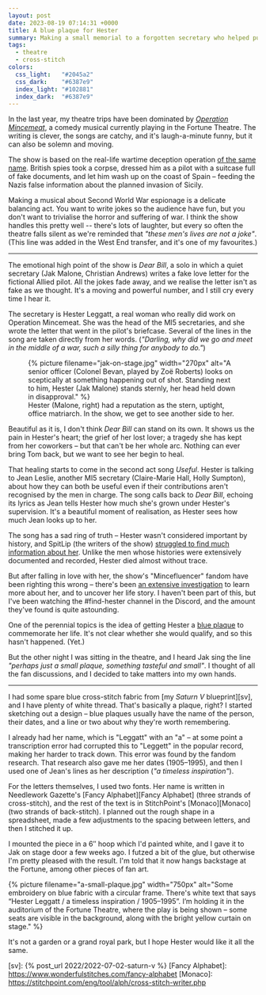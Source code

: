 ```yaml
---
layout: post
date: 2023-08-19 07:14:31 +0000
title: A blue plaque for Hester
summary: Making a small memorial to a forgotten secretary who helped pull off one of the most daring deceptions of WWII.
tags:
  - theatre
  - cross-stitch
colors:
  css_light:   "#2045a2"
  css_dark:    "#6387e9"
  index_light: "#102881"
  index_dark:  "#6387e9"
---
```


In the last year, my theatre trips have been dominated by [*Operation Mincemeat*][musical], a comedy musical currently playing in the Fortune Theatre.
The writing is clever, the songs are catchy, and it's laugh-a-minute funny, but it can also be solemn and moving.

The show is based on the real-life wartime deception operation [of the same name][irl].
British spies took a corpse, dressed him as a pilot with a suitcase full of fake documents, and let him wash up on the coast of Spain – feeding the Nazis false information about the planned invasion of Sicily.

Making a musical about Second World War espionage is a delicate balancing act.
You want to write jokes so the audience have fun, but you don't want to trivialise the horror and suffering of war.
I think the show handles this pretty well -- there's lots of laughter, but every so often the theatre falls silent as we're reminded that *"these men's lives are not a joke"*.
(This line was added in the West End transfer, and it's one of my favourites.)

---

The emotional high point of the show is *Dear Bill*, a solo in which a quiet secretary (Jak Malone, Christian Andrews) writes a fake love letter for the fictional Allied pilot. All the jokes fade away, and we realise the letter isn't as fake as we thought. It's a moving and powerful number, and I still cry every time I hear it.

The secretary is Hester Leggatt, a real woman who really did work on Operation Mincemeat.
She was the head of the MI5 secretaries, and she wrote the letter that went in the pilot's briefcase.
Several of the lines in the song are taken directly from her words. (*"Darling, why did we go and meet in the middle of a war, such a silly thing for anybody to do."*)

<style type="x-text/scss">
  #jak_on_stage {
    max-width: 270px;

    @media screen and (min-width: 500px) {
      display: inline-block;
      float: right;
      margin-left: 1em;
      margin-top: 0;
    }
  }
</style>

<figure id="jak_on_stage">
  {%
    picture
    filename="jak-on-stage.jpg"
    width="270px"
    alt="A senior officer (Colonel Bevan, played by Zoë Roberts) looks on sceptically at something happening out of shot. Standing next to him, Hester (Jak Malone) stands sternly, her head held down in disapproval."
  %}
  <figcaption>
    Hester (Malone, right) had a reputation as the stern, uptight, office matriarch.
    In the show, we get to see another side to her.
  </figcaption>
</figure>

Beautiful as it is, I don't think *Dear Bill* can stand on its own. It shows us the pain in Hester's heart; the grief of her lost lover; a tragedy she has kept from her coworkers – but that can't be her whole arc. Nothing can ever bring Tom back, but we want to see her begin to heal.

That healing starts to come in the second act song *Useful*. Hester is talking to Jean Leslie, another MI5 secretary (Claire-Marie Hall, Holly Sumpton), about how they can both be useful even if their contributions aren't recognised by the men in charge. The song calls back to *Dear Bill*, echoing its lyrics as Jean tells Hester how much she's grown under Hester's supervision.
It's a beautiful moment of realisation, as Hester sees how much Jean looks up to her.

The song has a sad ring of truth – Hester wasn't considered important by history, and SpitLip (the writers of the show) [struggled to find much information about her][tweet].
Unlike the men whose histories were extensively documented and recorded, Hester died almost without trace.

But after falling in love with her, the show's "Mincefluencer" fandom have been righting this wrong – there's been [an extensive investigation][fandom] to learn more about her, and to uncover her life story.
I haven't been part of this, but I've been watching the \#find-hester channel in the Discord, and the amount they've found is quite astounding.

One of the perennial topics is the idea of getting Hester a [blue plaque] to commemorate her life.
It's not clear whether she would qualify, and so this hasn't happened.
(Yet.)

But the other night I was sitting in the theatre, and I heard Jak sing the line *"perhaps just a small plaque, something tasteful and small"*.
I thought of all the fan discussions, and I decided to take matters into my own hands.

---

I had some spare blue cross-stitch fabric from [my *Saturn V* blueprint][sv], and I have plenty of white thread.
That's basically a plaque, right?
I started sketching out a design – blue plaques usually have the name of the person, their dates, and a line or two about why they're worth remembering.

I already had her name, which is "Leggatt" with an "a" – at some point a transcription error had corrupted this to "Leggett" in the popular record, making her harder to track down.
This error was found by the fandom research.
That research also gave me her dates (1905–1995), and then I used one of Jean's lines as her description (*"a timeless inspiration"*).

For the letters themselves, I used two fonts.
Her name is written in Needlework Gazette's [Fancy Alphabet][Fancy Alphabet] (three strands of cross-stitch), and the rest of the text is in StitchPoint's [Monaco][Monaco] (two strands of back-stitch).
I planned out the rough shape in a spreadsheet, made a few adjustments to the spacing between letters, and then I stitched it up.

I mounted the piece in a 6″ hoop which I'd painted white, and I gave it to Jak on stage door a few weeks ago.
I futzed a bit of the glue, but otherwise I'm pretty pleased with the result.
I'm told that it now hangs backstage at the Fortune, among other pieces of fan art.

{%
  picture
  filename="a-small-plaque.jpg"
  width="750px"
  alt="Some embroidery on blue fabric with a circular frame. There's white text that says “Hester Leggatt / a timeless inspiration / 1905–1995”. I’m holding it in the auditorium of the Fortune Theatre, where the play is being shown – some seats are visible in the background, along with the bright yellow curtain on stage."
%}

It's not a garden or a grand royal park, but I hope Hester would like it all the same.

[musical]: https://www.operationmincemeat.com/
[irl]: https://en.wikipedia.org/wiki/Operation_Mincemeat
[tweet]: https://twitter.com/spitlip/status/1667806430831734784
[fandom]: https://www.independent.co.uk/voices/world-war-operation-mincemeat-musical-theatre-b2371745.html
[blue plaque]: https://en.wikipedia.org/wiki/Blue_plaque
[sv]: {% post_url 2022/2022-07-02-saturn-v %}
[Fancy Alphabet]: https://www.wonderfulstitches.com/fancy-alphabet
[Monaco]: https://stitchpoint.com/eng/tool/alph/cross-stitch-writer.php

